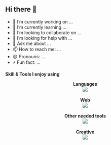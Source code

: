 ## Hi there 👋


- 🔭 I’m currently working on ...
- 🌱 I’m currently learning ...
- 👯 I’m looking to collaborate on ...
- 🤔 I’m looking for help with ...
- 💬 Ask me about ...
- 📫 How to reach me: ...
- 😄 Pronouns: ...
- ⚡ Fun fact: ...

**Skill & Tools I enjoy using**
  <p align="center">
    <b>Languages<b/> <br />
  <img src="https://skillicons.dev/icons?i=js,html,css,bash,c,cpp,py" /> <br /> <br />
    <b> Web<b/>  <br />
  <img src="https://skillicons.dev/icons?i=d3,threejs,electron,express,nextjs,nodejs,vite,vue,spring" /> <br /> <br />
    <b> Other needed tools <b/>  <br />
  <img src="https://skillicons.dev/icons?i=vscode,cloudflare,docker,firebase,git,linux,mysql" /> <br /> <br />
    <b> Creative<b/>  <br />
  <img src="https://skillicons.dev/icons?i=au,ai,ps,pr,ae,md" /> <br /> <br />
  </p>
